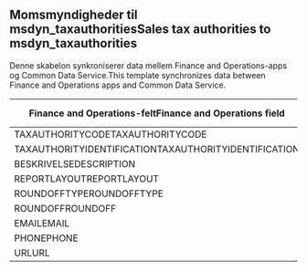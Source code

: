 ## <a name="sales-tax-authorities-to-msdyn_taxauthorities"></a><span data-ttu-id="34374-101">Momsmyndigheder til msdyn_taxauthorities</span><span class="sxs-lookup"><span data-stu-id="34374-101">Sales tax authorities to msdyn_taxauthorities</span></span>

<span data-ttu-id="34374-102">Denne skabelon synkroniserer data mellem Finance and Operations-apps og Common Data Service.</span><span class="sxs-lookup"><span data-stu-id="34374-102">This template synchronizes data between Finance and Operations apps and Common Data Service.</span></span>

<span data-ttu-id="34374-103">Finance and Operations-felt</span><span class="sxs-lookup"><span data-stu-id="34374-103">Finance and Operations field</span></span> | <span data-ttu-id="34374-104">Tilknytningstype</span><span class="sxs-lookup"><span data-stu-id="34374-104">Map type</span></span> | <span data-ttu-id="34374-105">Andet Dynamics 365-felt</span><span class="sxs-lookup"><span data-stu-id="34374-105">Other Dynamics 365 field</span></span> | <span data-ttu-id="34374-106">Standardværdi</span><span class="sxs-lookup"><span data-stu-id="34374-106">Default value</span></span>
---|---|---|---
<span data-ttu-id="34374-107">TAXAUTHORITYCODE</span><span class="sxs-lookup"><span data-stu-id="34374-107">TAXAUTHORITYCODE</span></span> | = | <span data-ttu-id="34374-108">msdyn_taxauthoritycode</span><span class="sxs-lookup"><span data-stu-id="34374-108">msdyn_taxauthoritycode</span></span> | 
<span data-ttu-id="34374-109">TAXAUTHORITYIDENTIFICATION</span><span class="sxs-lookup"><span data-stu-id="34374-109">TAXAUTHORITYIDENTIFICATION</span></span> | = | <span data-ttu-id="34374-110">msdyn_taxauthorityidentificator</span><span class="sxs-lookup"><span data-stu-id="34374-110">msdyn_taxauthorityidentificator</span></span> | 
<span data-ttu-id="34374-111">BESKRIVELSE</span><span class="sxs-lookup"><span data-stu-id="34374-111">DESCRIPTION</span></span> | = | <span data-ttu-id="34374-112">msdyn_description</span><span class="sxs-lookup"><span data-stu-id="34374-112">msdyn_description</span></span> | 
<span data-ttu-id="34374-113">REPORTLAYOUT</span><span class="sxs-lookup"><span data-stu-id="34374-113">REPORTLAYOUT</span></span> | >< | <span data-ttu-id="34374-114">msdyn_taxreportlayout</span><span class="sxs-lookup"><span data-stu-id="34374-114">msdyn_taxreportlayout</span></span> | 
<span data-ttu-id="34374-115">ROUNDOFFTYPE</span><span class="sxs-lookup"><span data-stu-id="34374-115">ROUNDOFFTYPE</span></span> | >< | <span data-ttu-id="34374-116">msdyn_roundofftype</span><span class="sxs-lookup"><span data-stu-id="34374-116">msdyn_roundofftype</span></span> | 
<span data-ttu-id="34374-117">ROUNDOFF</span><span class="sxs-lookup"><span data-stu-id="34374-117">ROUNDOFF</span></span> | = | <span data-ttu-id="34374-118">msdyn_roundoff</span><span class="sxs-lookup"><span data-stu-id="34374-118">msdyn_roundoff</span></span> | 
<span data-ttu-id="34374-119">EMAIL</span><span class="sxs-lookup"><span data-stu-id="34374-119">EMAIL</span></span> | = | <span data-ttu-id="34374-120">msdyn_email</span><span class="sxs-lookup"><span data-stu-id="34374-120">msdyn_email</span></span> | 
<span data-ttu-id="34374-121">PHONE</span><span class="sxs-lookup"><span data-stu-id="34374-121">PHONE</span></span> | = | <span data-ttu-id="34374-122">msdyn_phone</span><span class="sxs-lookup"><span data-stu-id="34374-122">msdyn_phone</span></span> | 
<span data-ttu-id="34374-123">URL</span><span class="sxs-lookup"><span data-stu-id="34374-123">URL</span></span> | = | <span data-ttu-id="34374-124">msdyn_url</span><span class="sxs-lookup"><span data-stu-id="34374-124">msdyn_url</span></span> | 
